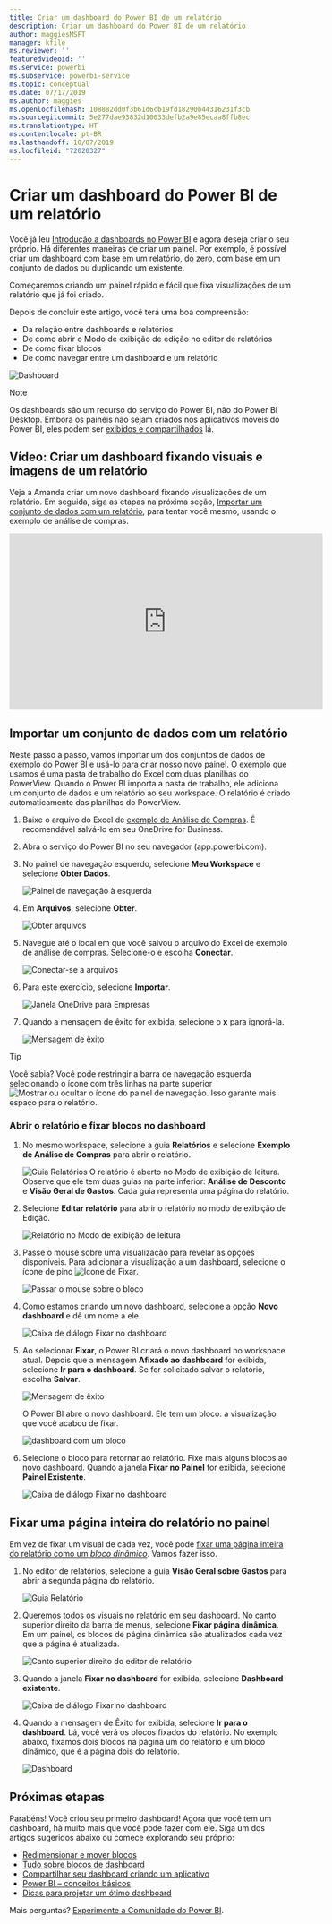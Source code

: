 ```yaml
---
title: Criar um dashboard do Power BI de um relatório
description: Criar um dashboard do Power BI de um relatório
author: maggiesMSFT
manager: kfile
ms.reviewer: ''
featuredvideoid: ''
ms.service: powerbi
ms.subservice: powerbi-service
ms.topic: conceptual
ms.date: 07/17/2019
ms.author: maggies
ms.openlocfilehash: 108882dd0f3b61d6cb19fd18290b44316231f3cb
ms.sourcegitcommit: 5e277dae93832d10033defb2a9e85ecaa8ffb8ec
ms.translationtype: HT
ms.contentlocale: pt-BR
ms.lasthandoff: 10/07/2019
ms.locfileid: "72020327"
---
```

# <a name="create-a-power-bi-dashboard-from-a-report"></a>Criar um dashboard do Power BI de um relatório
Você já leu [Introdução a dashboards no Power BI](service-dashboards.md) e agora deseja criar o seu próprio. Há diferentes maneiras de criar um painel. Por exemplo, é possível criar um dashboard com base em um relatório, do zero, com base em um conjunto de dados ou duplicando um existente.  

Começaremos criando um painel rápido e fácil que fixa visualizações de um relatório que já foi criado. 

Depois de concluir este artigo, você terá uma boa compreensão:
- Da relação entre dashboards e relatórios
- De como abrir o Modo de exibição de edição no editor de relatórios
- De como fixar blocos 
- De como navegar entre um dashboard e um relatório 
 
![Dashboard](media/service-dashboard-create/power-bi-completed-dashboard-small.png)

> [!NOTE] 
> Os dashboards são um recurso do serviço do Power BI, não do Power BI Desktop. Embora os painéis não sejam criados nos aplicativos móveis do Power BI, eles podem ser [exibidos e compartilhados](consumer/mobile/mobile-apps-view-dashboard.md) lá.
>
> 

## <a name="video-create-a-dashboard-by-pinning-visuals-and-images-from-a-report"></a>Vídeo: Criar um dashboard fixando visuais e imagens de um relatório
Veja a Amanda criar um novo dashboard fixando visualizações de um relatório. Em seguida, siga as etapas na próxima seção, [Importar um conjunto de dados com um relatório](#import-a-dataset-with-a-report), para tentar você mesmo, usando o exemplo de análise de compras.
    

<iframe width="560" height="315" src="https://www.youtube.com/embed/lJKgWnvl6bQ" frameborder="0" allowfullscreen></iframe>

## <a name="import-a-dataset-with-a-report"></a>Importar um conjunto de dados com um relatório
Neste passo a passo, vamos importar um dos conjuntos de dados de exemplo do Power BI e usá-lo para criar nosso novo painel. O exemplo que usamos é uma pasta de trabalho do Excel com duas planilhas do PowerView. Quando o Power BI importa a pasta de trabalho, ele adiciona um conjunto de dados e um relatório ao seu workspace. O relatório é criado automaticamente das planilhas do PowerView.

1. Baixe o arquivo do Excel de [exemplo de Análise de Compras](http://go.microsoft.com/fwlink/?LinkId=529784). É recomendável salvá-lo em seu OneDrive for Business.
2. Abra o serviço do Power BI no seu navegador (app.powerbi.com).
3. No painel de navegação esquerdo, selecione **Meu Workspace** e selecione **Obter Dados**.

    ![Painel de navegação à esquerda](media/service-dashboard-create/power-bi-get-data-new-look.png)
5. Em **Arquivos**, selecione **Obter**.

   ![Obter arquivos](media/service-dashboard-create/power-bi-select-files.png)
6. Navegue até o local em que você salvou o arquivo do Excel de exemplo de análise de compras. Selecione-o e escolha **Conectar**.

   ![Conectar-se a arquivos](media/service-dashboard-create/power-bi-connectnew.png)
7. Para este exercício, selecione **Importar**.

    ![Janela OneDrive para Empresas](media/service-dashboard-create/power-bi-import.png)
8. Quando a mensagem de êxito for exibida, selecione o **x** para ignorá-la.

   ![Mensagem de êxito](media/service-dashboard-create/power-bi-view-datasetnew.png)

> [!TIP]
> Você sabia? Você pode restringir a barra de navegação esquerda selecionando o ícone com três linhas na parte superior ![Mostrar ou ocultar o ícone do painel de navegação](media/service-dashboard-create/power-bi-new-look-hide-nav-pane.png). Isso garante mais espaço para o relatório.

### <a name="open-the-report-and-pin-tiles-to-your-dashboard"></a>Abrir o relatório e fixar blocos no dashboard
1. No mesmo workspace, selecione a guia **Relatórios** e selecione **Exemplo de Análise de Compras** para abrir o relatório.

    ![Guia Relatórios](media/service-dashboard-create/power-bi-reports.png) O relatório é aberto no Modo de exibição de leitura. Observe que ele tem duas guias na parte inferior: **Análise de Desconto** e **Visão Geral de Gastos**. Cada guia representa uma página do relatório.

2. Selecione **Editar relatório** para abrir o relatório no modo de exibição de Edição.

    ![Relatório no Modo de exibição de leitura](media/service-dashboard-create/power-bi-reading-view.png)
3. Passe o mouse sobre uma visualização para revelar as opções disponíveis. Para adicionar a visualização a um dashboard, selecione o ícone de pino ![Ícone de Fixar](media/service-dashboard-create/power-bi-pin-icon.png).

    ![Passar o mouse sobre o bloco](media/service-dashboard-create/power-bi-hover.png)
4. Como estamos criando um novo dashboard, selecione a opção **Novo dashboard** e dê um nome a ele.

    ![Caixa de diálogo Fixar no dashboard](media/service-dashboard-create/power-bi-pin-tile.png)
5. Ao selecionar **Fixar**, o Power BI criará o novo dashboard no workspace atual. Depois que a mensagem **Afixado ao dashboard** for exibida, selecione **Ir para o dashboard**. Se for solicitado salvar o relatório, escolha **Salvar**.

    ![Mensagem de êxito](media/service-dashboard-create/power-bi-pin-success.png)

    O Power BI abre o novo dashboard. Ele tem um bloco: a visualização que você acabou de fixar.

   ![dashboard com um bloco](media/service-dashboard-create/power-bi-pinned.png)
7. Selecione o bloco para retornar ao relatório. Fixe mais alguns blocos ao novo dashboard. Quando a janela **Fixar no Painel** for exibida, selecione **Painel Existente**.  

   ![Caixa de diálogo Fixar no dashboard](media/service-dashboard-create/power-bi-existing-dashboard.png)

## <a name="pin-an-entire-report-page-to-the-dashboard"></a>Fixar uma página inteira do relatório no painel
Em vez de fixar um visual de cada vez, você pode [fixar uma página inteira do relatório como um *bloco dinâmico*](service-dashboard-pin-live-tile-from-report.md). Vamos fazer isso.

1. No editor de relatórios, selecione a guia **Visão Geral sobre Gastos** para abrir a segunda página do relatório.

   ![Guia Relatório](media/service-dashboard-create/power-bi-page-tab.png)

2. Queremos todos os visuais no relatório em seu dashboard. No canto superior direito da barra de menus, selecione **Fixar página dinâmica**. Em um painel, os blocos de página dinâmica são atualizados cada vez que a página é atualizada.

   ![Canto superior direito do editor de relatório](media/service-dashboard-create/power-bi-pin-live.png)

3. Quando a janela **Fixar no dashboard** for exibida, selecione **Dashboard existente**.

   ![Caixa de diálogo Fixar no dashboard](media/service-dashboard-create/power-bi-pin-live2.png)

4. Quando a mensagem de Êxito for exibida, selecione **Ir para o dashboard**. Lá, você verá os blocos fixados do relatório. No exemplo abaixo, fixamos dois blocos na página um do relatório e um bloco dinâmico, que é a página dois do relatório.

   ![Dashboard](media/service-dashboard-create/power-bi-dashboard.png)

## <a name="next-steps"></a>Próximas etapas
Parabéns! Você criou seu primeiro dashboard! Agora que você tem um dashboard, há muito mais que você pode fazer com ele. Siga um dos artigos sugeridos abaixo ou comece explorando seu próprio: 

* [Redimensionar e mover blocos](service-dashboard-edit-tile.md)
* [Tudo sobre blocos de dashboard](service-dashboard-tiles.md)
* [Compartilhar seu dashboard criando um aplicativo](service-create-workspaces.md)
* [Power BI – conceitos básicos](service-basic-concepts.md)
* [Dicas para projetar um ótimo dashboard](service-dashboards-design-tips.md)

Mais perguntas? [Experimente a Comunidade do Power BI](http://community.powerbi.com/).
